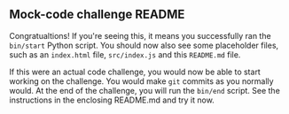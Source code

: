## Mock-code challenge README

Congratualtions!  If you're seeing this, it means you successfully ran the `bin/start` Python script. You should now also see some placeholder files, such as an `index.html` file, `src/index.js` and this `README.md` file.

If this were an actual code challenge, you would now be able to start working on the challenge. You would make `git` commits as you normally would.  At the end of the challenge, you will run the `bin/end` script.  See the instructions in the enclosing README.md and try it now.